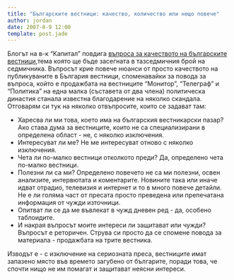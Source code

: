 ```yaml
---
title: "Българските вестници: качество, количество или нещо повече"
author: jordan
date: 2007-8-9 12:00
template: post.jade
---
```


Блогът на в-к “Капитал” повдига [въпроса за качеството на българските
вестници](http://www.capital.bg/showblog.php?storyid=366239 "Качеството на българските вестници"),тема
която ще бъде засегната в тазседмичния брой на седмичника. Въпросът крие
повече нюанси от просто качеството на публикуваните в България вестници,
споменавайки за повода за въпроса, който е продажбата на вестниците
“Монитор”, “Телеграф” и “Политика” на една малка (съставета от два члена)
политическа династия станала известна благодарение на няколко скандала.
Отговарям си тук на няколко отвъпросите, които се задават там:

-   Харесва ли ми това, което има на българския вестникарски пазар?
    Ако става дума за вестниците, които не са специализирани в
    определена област - не, с няколко изключения.
-   Интересуват ли ме? Не ме интересуват отново с няколко изключения.
-   Чета ли по-малко вестници отколкото преди? Да, определено чета
    по-малко вестници.
-   Полезни ли са ми? Определено повечето не са ми полезни,
    освен анализите, интервютата и коментарите. Новините така или иначе
    идват отрадио, телевизия и интернет и то в много повече детайли. Не
    е ли голяма част от пресата просто преведена или препечатана
    информация от чужди източници.
-   Опитват ли се да ме въвлекат в чужд дневен ред - да, особено
    таблоидите.
-   И накрая въпросът моите интереси ли защитават или чужди?
    Въпросът е реторичен. Струва си просто да се спомене
    повода за материала - продажбата на трите вестника.

Изводът е - с изключение на сериозната преса, вестниците имат запазено
място във времето загубено от българите, поради това, че спочти нищо не
им помагат и защитават неясни интереси.
